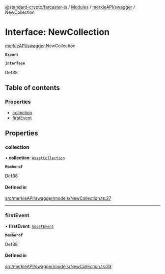 [@standard-crypto/farcaster-js](../README.md) / [Modules](../modules.md) / [merkleAPI/swagger](../modules/merkleAPI_swagger.md) / NewCollection

# Interface: NewCollection

[merkleAPI/swagger](../modules/merkleAPI_swagger.md).NewCollection

**`Export`**

**`Interface`**

Def38

## Table of contents

### Properties

- [collection](merkleAPI_swagger.NewCollection.md#collection)
- [firstEvent](merkleAPI_swagger.NewCollection.md#firstevent)

## Properties

### collection

• **collection**: [`AssetCollection`](merkleAPI_swagger.AssetCollection.md)

**`Memberof`**

Def38

#### Defined in

[src/merkleAPI/swagger/models/NewCollection.ts:27](https://github.com/standard-crypto/farcaster-js/blob/main/src/merkleAPI/swagger/models/NewCollection.ts#L27)

___

### firstEvent

• **firstEvent**: [`AssetEvent`](merkleAPI_swagger.AssetEvent.md)

**`Memberof`**

Def38

#### Defined in

[src/merkleAPI/swagger/models/NewCollection.ts:33](https://github.com/standard-crypto/farcaster-js/blob/main/src/merkleAPI/swagger/models/NewCollection.ts#L33)
